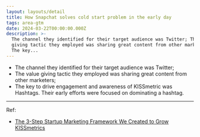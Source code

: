 ```yaml
---
layout: layouts/detail
title: How Snapchat solves cold start problem in the early day
tags: area-gtm
date: 2024-03-22T00:00:00.000Z
description: >-
  The channel they identified for their target audience was Twitter; The value
  giving tactic they employed was sharing great content from other marketers;
  The key...
---
```

* The channel they identified for their target audience was Twitter; 
* The value giving tactic they employed was sharing great content from other marketers; 
* The key to drive engagement and awareness of KISSmetric was Hashtags. Their early efforts were focused on dominating a hashtag. 

---

Ref:
* <a href="https://hitenism.com/marketing-framework/" target="_blank">The 3-Step Startup Marketing Framework We Created to Grow KISSmetrics</a>
